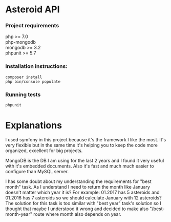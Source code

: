 Asteroid API
============

### Project requirements
php >= 7.0  
php-mongodb  
mongodb >= 3.2  
phpunit >= 5.7  

### Installation instructions:
`composer install`  
`php bin/console populate`

### Running tests
`phpunit`

Explanations
============

I used symfony in this project because it's the framework I like the most. 
It's very flexible but in the same time it's helping you to keep the code more organized, 
excellent for big projects. 

MongoDB is the DB I am using for the last 2 years and I found it very useful with it's embedded documents.
Also it's fast and much much easier to configure than MySQL server.

I has some doubt about my understanding the requirements for "best month" task.
As I understand I need to return the month like January doesn't matter which year it is? 
For example: 01.2017 has 5 asteroids and 01.2016 has 7 asteroids so we should calculate January with 12 asteroids?
The solution for this task is too similar with "best year" task's solution
so I thought that maybe I understood it wrong and decided to make also "/best-month-year" route 
where month also depends on year.  
